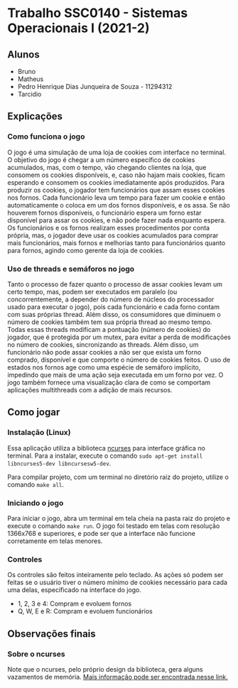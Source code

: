 # Trabalho SSC0140 - Sistemas Operacionais I (2021-2)

## Alunos
- Bruno
- Matheus
- Pedro Henrique Dias Junqueira de Souza - 11294312
- Tarcidio

## Explicações

### Como funciona o jogo

O jogo é uma simulação de uma loja de cookies com interface no terminal. O objetivo do jogo é chegar a um número específico de cookies acumulados, mas, com o tempo, vão chegando clientes na loja, que consomem os cookies disponíveis, e, caso não hajam mais cookies, ficam esperando e consomem os cookies imediatamente após produzidos. 
Para produzir os cookies, o jogador tem funcionários que assam esses cookies nos fornos. Cada funcionário leva um tempo para fazer um cookie e então automaticamente o coloca em um dos fornos disponíveis, e os assa. Se não houverem fornos disponíveis, o funcionário espera um forno estar disponível para assar os cookies, e não pode fazer nada enquanto espera. Os funcionários e os fornos realizam esses procedimentos por conta própria, mas, o jogador deve usar os cookies acumulados para comprar mais funcionários, mais fornos e melhorias tanto para funcionários quanto para fornos, agindo como gerente da loja de cookies.

### Uso de threads e semáforos no jogo

Tanto o processo de fazer quanto o processo de assar cookies levam um certo tempo, mas, podem ser executados em paralelo (ou concorrentemente, a depender do número de núcleos do processador usado para executar o jogo), pois cada funcionário e cada forno contam com suas próprias thread. Além disso, os consumidores que diminuem o número de cookies também tem sua própria thread ao mesmo tempo. Todas essas threads modificam a pontuação (número de cookies) do jogador, que é protegida por um mutex, para evitar a perda de modificações no número de cookies, sincronizando as threads. Além disso, um funcionário não pode assar cookies a não ser que exista um forno comprado, disponível e que comporte o número de cookies feitos. O uso de estados nos fornos age como uma espécie de semáforo implícito, impedindo que mais de uma ação seja executada em um forno por vez. 
O jogo também fornece uma visualização clara de como se comportam aplicações multithreads com a adição de mais recursos.

## Como jogar 

### Instalação (Linux)
Essa aplicação utiliza a biblioteca [ncurses](https://www.cyberciti.biz/faq/linux-install-ncurses-library-headers-on-debian-ubuntu-centos-fedora/) para interface gráfica no terminal. Para a instalar, execute o comando 
```sudo apt-get install libncurses5-dev libncursesw5-dev```.

Para compilar projeto, com um terminal no diretório raiz do projeto, utilize o comando ```make all```.

### Iniciando o jogo

Para iniciar o jogo, abra um terminal em tela cheia na pasta raiz do projeto e execute o comando ```make run```. O jogo foi testado em telas com resolução 1366x768 e superiores, e pode ser que a interface não funcione corretamente em telas menores.

### Controles
Os controles são feitos inteiramente pelo teclado. As ações só podem ser feitas se o usuário tiver o número mínimo de cookies necessário para cada uma delas, especificado na interface do jogo.

- 1, 2, 3 e 4: Compram e evoluem fornos
- Q, W, E e R: Compram e evoluem funcionários

## Observações finais

### Sobre o ncurses

Note que o ncurses, pelo próprio design da biblioteca, gera alguns vazamentos de memória. [Mais informação pode ser encontrada nesse link.](https://invisible-island.net/ncurses/ncurses.faq.html#config_leaks)
